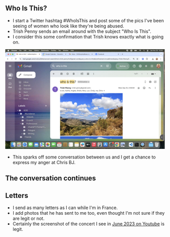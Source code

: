 ## Who Is This?

- I start a Twitter hashtag #WhoIsThis and post some of the pics I've been seeing of women who look like they're being abused.
- Trish Penny sends an email around with the subject "Who Is This".
- I consider this some confirmation that Trish knows exactly what is going on.

![who is this](../../content/images/who%20is%20this.png)

- This sparks off some conversation between us and I get a chance to express my anger at Chris BJ.


## The conversation continues



## Letters

- I send as many letters as I can while I'm in France.
- I add photos that he has sent to me too, even thought I'm not sure if they are legit or not.
- Certainly the screenshot of the concert I see in [June 2023 on Youtube](../2023/june.md#youtube) is legit.

